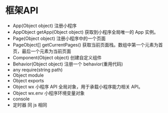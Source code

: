 # 框架API

* App(Object object) 注册小程序
* AppObject getApp(Object object) 获取到小程序全局唯一的 App 实例。
* Page(Object object) 注册小程序中的一个页面
* PageObject[] getCurrentPages() 获取当前页面栈。数组中第一个元素为首页，最后一个元素为当前页面
* Component(Object object) 创建自定义组件
* Behavior(Object object) 注册一个 behavior(重用代码)
* any require(string path)
* Object module
* Object exports
* Object wx 小程序 API 全局对象，用于承载小程序能力相关 API。
* Object wx.env 小程序环境变量对象
* console
* 定时器 同 js 相同
